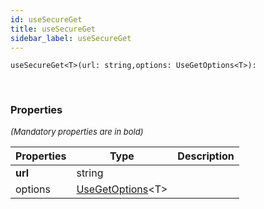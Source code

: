 ```yaml
---
id: useSecureGet
title: useSecureGet
sidebar_label: useSecureGet
---
```


```tsx
useSecureGet<T>(url: string,options: UseGetOptions<T>): 
```
<br/>



### Properties

<font size="2"><i>(Mandatory properties are in bold)</i></font>

| Properties | Type | Description |
| --------- | ---- | ----------- |
| **url** | string |  |
| options | [UseGetOptions](/framework-api/interfaces/UseGetOptions.md)<T\> |  |
